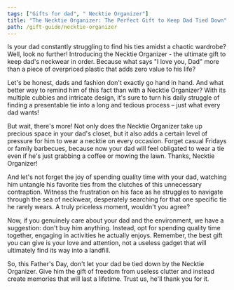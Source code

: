 ```yaml
---
tags: ["Gifts for dad", " Necktie Organizer"]
title: "The Necktie Organizer: The Perfect Gift to Keep Dad Tied Down"
path: /gift-guide/necktie-organizer
---
```


Is your dad constantly struggling to find his ties amidst a chaotic wardrobe? Well, look no further! Introducing the Necktie Organizer - the ultimate gift to keep dad's neckwear in order. Because what says "I love you, Dad" more than a piece of overpriced plastic that adds zero value to his life?

Let's be honest, dads and fashion don't exactly go hand in hand. And what better way to remind him of this fact than with a Necktie Organizer? With its multiple cubbies and intricate design, it's sure to turn his daily struggle of finding a presentable tie into a long and tedious process – just what every dad wants!

But wait, there's more! Not only does the Necktie Organizer take up precious space in your dad's closet, but it also adds a certain level of pressure for him to wear a necktie on every occasion. Forget casual Fridays or family barbecues, because now your dad will feel obligated to wear a tie even if he's just grabbing a coffee or mowing the lawn. Thanks, Necktie Organizer!

And let's not forget the joy of spending quality time with your dad, watching him untangle his favorite ties from the clutches of this unnecessary contraption. Witness the frustration on his face as he struggles to navigate through the sea of neckwear, desperately searching for that one specific tie he rarely wears. A truly priceless moment, wouldn't you agree?

Now, if you genuinely care about your dad and the environment, we have a suggestion: don't buy him anything. Instead, opt for spending quality time together, engaging in activities he actually enjoys. Remember, the best gift you can give is your love and attention, not a useless gadget that will ultimately find its way into a landfill.

So, this Father's Day, don't let your dad be tied down by the Necktie Organizer. Give him the gift of freedom from useless clutter and instead create memories that will last a lifetime. Trust us, he'll thank you for it.
